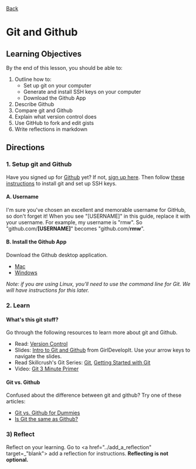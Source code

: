 [Back](README.md)

# Git and Github 

## Learning Objectives
By the end of this lesson, you should be able to:

1.  Outline how to:
    * Set up git on your computer
    * Generate and install SSH keys on your computer
    * Download the Github App
2. Describe Github
3. Compare git and Github
4. Explain what version control does
5. Use GitHub to fork and edit gists
6. Write reflections in markdown


## Directions

### 1. Setup git and Github

Have you signed up for <a href="http://www.github.com" target="_blank">Github</a> yet? If not, <a href="http://www.github.com" target="_blank">sign up here</a>. Then follow <a href="https://help.github.com/articles/set-up-git" target="_blank"> these instructions</a> to install git and set up SSH keys. 

#### A. Username

I'm sure you've chosen an excellent and memorable username for GitHub, so don't forget it! When you see "[USERNAME]" in this guide, replace it with your username. For example, my username is "rmw".  So "github.com/**[USERNAME]**" becomes "github.com/**rmw**".


#### B. Install the Github App

Download the Github desktop application.

- [Mac](http://mac.github.com/)
- [Windows](http://windows.github.com/)

*Note: if you are using Linux, you'll need to use the command line for Git. We will have instructions for this later.*

### 2. Learn

#### What's this git stuff?

Go through the following resources to learn more about git and Github.

* Read: <a href="http://skillcrush.com/2013/02/11/version-control/" target="_blank">Version Control</a>
* Slides: <a href="http://girldevelopit.com/assets/github/index.html#/" target="_blank">Intro to Git and Github</a> from GirlDevelopIt.  Use your arrow keys to navigate the slides.
* Read Skillcrush's Git Series: <a href="http://skillcrush.com/2013/02/18/git/" target="_blank">Git</a>, <a href="http://skillcrush.com/2013/02/20/get-started-working-with-git/" target="_blank">Getting Started with Git</a>
* Video: <a href="http://www.youtube.com/watch?v=_Jmkvv_nKTE" target="_blank">Git 3 Minute Primer</a>

#### Git vs. Github

Confused about the difference between git and github? Try one of these articles:

* <a href="http://stephaniehoh.github.io/blog/2013/10/07/git-vs-github-for-dummies/" target="_blank">Git vs. Github for Dummies</a>
* <a href="http://www.jahya.net/blog/?2013-05-git-vs-github" target="_blank">Is Git the same as Github?</a>

### 3) Reflect
Reflect on your learning. Go to <a href="../add_a_reflection" target=_"blank"> add a reflection</a> for instructions. **Reflecting is not optional.**